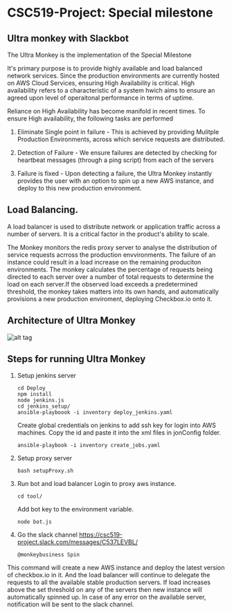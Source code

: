 # CSC519-Project: Special milestone 

## Ultra monkey with Slackbot


The Ultra Monkey is the implementation of the Special Milestone

It's primary purpose is to provide highly available and load balanced network services. Since the production environments are currently hosted on AWS Cloud Services, ensuring High Availability is critical. High availability refers to a characteristic of a system hwich aims to ensure an agreed upon level of operaitonal performance in terms of uptime.

Reliance on High Availability has become manifold in recent times. To ensure High availability, the following tasks are performed
 1. Eliminate Single point in failure - This is achieved by providing Mulitple Production Environments, across which service requests are distributed.

 2. Detection of Failure - We ensure failures are detected by checking for heartbeat messages (through a ping script) from each of the servers

 3. Failure is fixed - Upon detecting a failure, the Ultra Monkey instantly provides the user with an option to spin up a new AWS instance, and deploy to this new production environment.


## Load Balancing.

A load balancer is used to distribute network or application traffic across a number of servers. It is a critical factor in the product's ability to scale.

The Monkey monitors the redis proxy server to analyse the distribution of service requests acrross the production envvironments. The failure of an instance could result in a load increase on the remaining produciton environments. The monkey calculates the percentage of requests being directed to each server over a number of total requests to determine the load on each server.If the observed load exceeds a predetermined threshold, the monkey takes matters into its own hands, and automatically provisions a new production enviroment, deploying Checkbox.io onto it.


## Architecture of Ultra Monkey 

![alt tag](https://github.ncsu.edu/akpatil/CSC519-Project/blob/M4/Ultrabot%20Arch.png)

## Steps for running Ultra Monkey

1. Setup jenkins server
   
       cd Deploy
       npm install
       node jenkins.js
       cd jenkins_setup/
       ansible-playboook -i inventory deploy_jenkins.yaml
   Create global credentials on jenkins to add ssh key for login into AWS machines. Copy the id and paste it into the xml files in jonConfig folder.
       
       ansible-playbook -i inventory create_jobs.yaml
 2. Setup proxy server

        bash setupProxy.sh
 3. Run bot and load balancer
 Login to proxy aws instance.
 
        cd tool/
    Add bot key to the environment variable.

        node bot.js
 4. Go the slack channel https://csc519-project.slack.com/messages/C537LEVBL/
 
        @monkeybusiness Spin
 This command will create a new AWS instance and deploy the latest version of checkbox.io in it. And the load balancer will continue to delegate the requests to all the available stable production servers. If load increases above the set threshold on any of the servers then new instance will automatically spinned up. In case of any error on the available server, notification will be sent to the slack channel.
               
